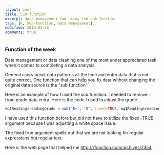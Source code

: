 ```yaml
---
layout: post
title: Sub-function
excerpt: data management fun using the sub-function
tags: [R, Sub-Function, Data Management]
modified: 2016-02-28
comments: true
---
```




### Function of the week

Data management or data cleaning one of the most under appreciated task when it comes to completing a data analysis.

General users break data patterns all the time and enter data that is not quite correct. One function that can help you fix data without changing the original data source is the "sub function"

Here is an example of how I used the sub function. I needed to remove + from grade data entry. Here is the code I used to adjust the grade.  

``` r
mq1Reading$readingGrade <-sub("B+", "B", fixed=TRUE, mq1Reading$readingGrade)
```

I have used this function before but did not have to utilize the fixed=TRUE argument because I was adjusting a white space issue.

The fixed true argument spells out that we are not looking for regular expressions but regular text.

Here is the web page that helped me http://rfunction.com/archives/2354
